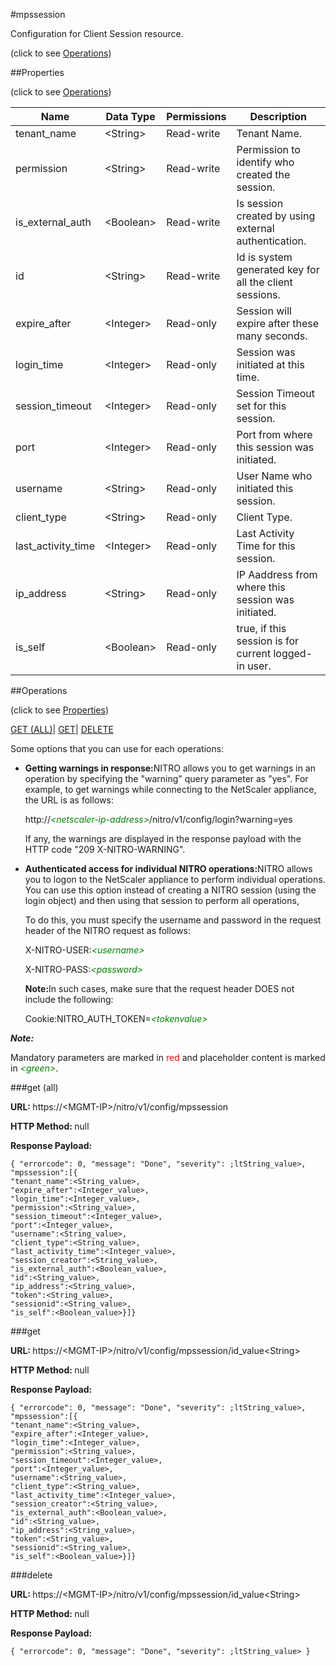 #mpssession



Configuration for Client Session resource.

<span>(click to see [Operations](#operations))</span>



##Properties 

<span>(click to see [Operations](#operations))</span>





<table><thead><tr><th>Name</th><th>Data Type</th><th>Permissions</th><th>Description</th></tr></thead><tbody><tr><td>tenant_name</td><td>&lt;String></td><td>Read-write</td><td>Tenant Name.</td></tr><tr><td>permission</td><td>&lt;String></td><td>Read-write</td><td>Permission to identify who created the session.</td></tr><tr><td>is_external_auth</td><td>&lt;Boolean></td><td>Read-write</td><td>Is session created by using external authentication.</td></tr><tr><td>id</td><td>&lt;String></td><td>Read-write</td><td>Id is system generated key for all the client sessions.</td></tr><tr><td>expire_after</td><td>&lt;Integer></td><td>Read-only</td><td>Session will expire after these many seconds.</td></tr><tr><td>login_time</td><td>&lt;Integer></td><td>Read-only</td><td>Session was initiated at this time.</td></tr><tr><td>session_timeout</td><td>&lt;Integer></td><td>Read-only</td><td>Session Timeout set for this session.</td></tr><tr><td>port</td><td>&lt;Integer></td><td>Read-only</td><td>Port from where this session was initiated.</td></tr><tr><td>username</td><td>&lt;String></td><td>Read-only</td><td>User Name who initiated this session.</td></tr><tr><td>client_type</td><td>&lt;String></td><td>Read-only</td><td>Client Type.</td></tr><tr><td>last_activity_time</td><td>&lt;Integer></td><td>Read-only</td><td>Last Activity Time for this session.</td></tr><tr><td>ip_address</td><td>&lt;String></td><td>Read-only</td><td>IP Aaddress from where this session was initiated.</td></tr><tr><td>is_self</td><td>&lt;Boolean></td><td>Read-only</td><td>true, if this session is for current logged-in user.</td></tr></tbody></table>

##Operations 

<span>(click to see [Properties](#properties))</span>





[GET (ALL)](#get-all)| [GET](#get)| [DELETE](#delete)





Some options that you can use for each operations:

<ul><li><p><b>Getting warnings in response:</b>NITRO allows you to get warnings in an operation by specifying the "warning" query parameter as "yes". For example, to get warnings while connecting to the NetScaler appliance, the URL is as follows:</p><p>http://<span style="color:green;font-style:italic;">&lt;netscaler-ip-address&gt;</span>/nitro/v1/config/login?warning=yes</p><p>If any, the warnings are displayed in the response payload with the HTTP code "209 X-NITRO-WARNING".</p></li><li><p><b>Authenticated access for individual NITRO operations:</b>NITRO allows you to logon to the NetScaler appliance to perform individual operations. You can use this option instead of creating a NITRO session (using the login object) and then using that session to perform all operations,</p><p>To do this, you must specify the username and password in the request header of the NITRO request as follows:</p><p>X-NITRO-USER:<span style="color:green;font-style:italic;">&lt;username&gt;</span></p><p>X-NITRO-PASS:<span style="color:green;font-style:italic;">&lt;password&gt;</span></p><p><b>Note:</b>In such cases, make sure that the request header DOES not include the following:</p><p>Cookie:NITRO_AUTH_TOKEN=<span style="color:green;font-style:italic;">&lt;tokenvalue&gt;</span></p></li></ul>







***Note:*** 

Mandatory parameters are marked in <span style="color:#FF0000;">red</span> and placeholder content is marked in <span style="color:green;font-style:italic">&lt;green&gt;</span>.



###get (all)







<b>URL: </b>https://&lt;MGMT-IP&gt;/nitro/v1/config/mpssession

<b>HTTP Method: </b>null

<b>Response Payload: </b>
```
{ "errorcode": 0, "message": "Done", "severity": ;ltString_value>, "mpssession":[{
"tenant_name":<String_value>,
"expire_after":<Integer_value>,
"login_time":<Integer_value>,
"permission":<String_value>,
"session_timeout":<Integer_value>,
"port":<Integer_value>,
"username":<String_value>,
"client_type":<String_value>,
"last_activity_time":<Integer_value>,
"session_creator":<String_value>,
"is_external_auth":<Boolean_value>,
"id":<String_value>,
"ip_address":<String_value>,
"token":<String_value>,
"sessionid":<String_value>,
"is_self":<Boolean_value>}]}
```







###get







<b>URL: </b>https://&lt;MGMT-IP&gt;/nitro/v1/config/mpssession/id_value&lt;String&gt;

<b>HTTP Method: </b>null

<b>Response Payload: </b>
```
{ "errorcode": 0, "message": "Done", "severity": ;ltString_value>, "mpssession":[{
"tenant_name":<String_value>,
"expire_after":<Integer_value>,
"login_time":<Integer_value>,
"permission":<String_value>,
"session_timeout":<Integer_value>,
"port":<Integer_value>,
"username":<String_value>,
"client_type":<String_value>,
"last_activity_time":<Integer_value>,
"session_creator":<String_value>,
"is_external_auth":<Boolean_value>,
"id":<String_value>,
"ip_address":<String_value>,
"token":<String_value>,
"sessionid":<String_value>,
"is_self":<Boolean_value>}]}
```







###delete







<b>URL: </b>https://&lt;MGMT-IP&gt;/nitro/v1/config/mpssession/id_value&lt;String&gt;

<b>HTTP Method: </b>null

<b>Response Payload: </b>
```
{ "errorcode": 0, "message": "Done", "severity": ;ltString_value> }
```







